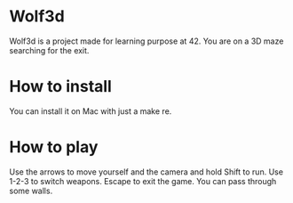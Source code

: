 # Wolf3d

Wolf3d is a project made for learning purpose at 42. You are on a 3D maze searching for the exit.

# How to install

You can install it on Mac with just a make re.

# How to play

Use the arrows to move yourself and the camera and hold Shift to run. Use 1-2-3 to switch weapons.
Escape to exit the game.
You can pass through some walls.

